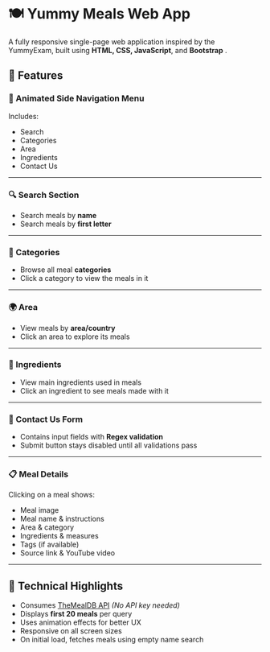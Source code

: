 # 🍽️ Yummy Meals Web App

A fully responsive single-page web application inspired by the YummyExam, built using **HTML, CSS, JavaScript**, and **Bootstrap** .

## 🌟 Features

### 🔸 Animated Side Navigation Menu
Includes:
- Search
- Categories
- Area
- Ingredients
- Contact Us

---

### 🔍 Search Section
- Search meals by **name**
- Search meals by **first letter**

---

### 🍱 Categories
- Browse all meal **categories**
- Click a category to view the meals in it

---

### 🌍 Area
- View meals by **area/country**
- Click an area to explore its meals

---

### 🥕 Ingredients
- View main ingredients used in meals
- Click an ingredient to see meals made with it

---

### 📩 Contact Us Form
- Contains input fields with **Regex validation**
- Submit button stays disabled until all validations pass

---

### 📋 Meal Details
Clicking on a meal shows:
- Meal image
- Meal name & instructions
- Area & category
- Ingredients & measures
- Tags (if available)
- Source link & YouTube video

---

## 🧠 Technical Highlights

- Consumes [TheMealDB API](https://www.themealdb.com/api.php)   *(No API key needed)*
- Displays **first 20 meals** per query
- Uses animation effects for better UX
- Responsive on all screen sizes
- On initial load, fetches meals using empty name search

